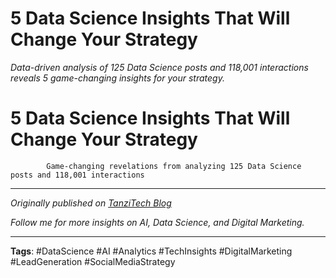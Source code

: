 # 5 Data Science Insights That Will Change Your Strategy

*Data-driven analysis of 125 Data Science posts and 118,001 interactions reveals 5 game-changing insights for your strategy.*

# 5 Data Science Insights That Will Change Your Strategy

            Game-changing revelations from analyzing 125 Data Science posts and 118,001 interactions

---

*Originally published on [TanziTech Blog](https://tanzitech.com/en/posts/2025-08-15-5-data-science-insights-change-strategy.html)*

*Follow me for more insights on AI, Data Science, and Digital Marketing.*

---

**Tags**: #DataScience #AI #Analytics #TechInsights #DigitalMarketing #LeadGeneration #SocialMediaStrategy